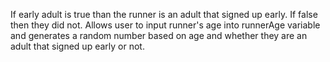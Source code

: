 If early adult is true than the runner is an adult that signed up early. If false then they did not.
Allows user to input runner's age into runnerAge variable and generates a random number based on age and whether they are an adult that signed up early or not.
